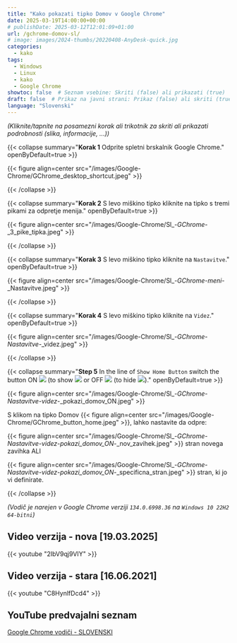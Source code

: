 ```yaml
---
title: "Kako pokazati tipko Domov v Google Chrome"
date: 2025-03-19T14:00:00+00:00
# publishDate: 2025-03-12T12:01:09+01:00
url: /gchrome-domov-sl/
# image: images/2024-thumbs/20220408-AnyDesk-quick.jpg
categories: 
  - kako
tags: 
  - Windows
  - Linux
  - kako
  - Google Chrome
showtoc: false  # Seznam vsebine: Skriti (false) ali prikazati (true)
draft: false  # Prikaz na javni strani: Prikaz (false) ali skriti (true)
language: "Slovenski"
---
```


*(Kliknite/tapnite na posamezni korak ali trikotnik za skriti ali prikazati podrobnosti (slika, informacije, ...))*

{{< collapse summary="**Korak 1** Odprite spletni brskalnik Google Chrome." openByDefault=true >}}

 {{< figure align=center src="/images/Google-Chrome/GChrome_desktop_shortcut.jpeg" >}}

{{< /collapse >}}

{{< collapse summary="**Korak 2** S levo miškino tipko kliknite na tipko s tremi pikami za odpretje menija." openByDefault=true >}}

 {{< figure align=center src="/images/Google-Chrome/Sl_-_GChrome_-_3_pike_tipka.jpeg" >}}

{{< /collapse >}}

{{< collapse summary="**Korak 3** S levo miškino tipko kliknite na `Nastavitve`." openByDefault=true >}}
   
   {{< figure align=center src="/images/Google-Chrome/Sl_-_GChrome_-_meni_-_Nastavitve.jpeg" >}}

{{< /collapse >}}

{{< collapse summary="**Korak 4** S levo miškino tipko kliknite na `Videz`." openByDefault=true >}}
   
   {{< figure align=center src="/images/Google-Chrome/Sl_-_GChrome_-_Nastavitve_-_videz.jpeg" >}}

{{< /collapse >}}

{{< collapse summary="**Step 5** In the line of `Show Home Button` switch the button ON ![](/images/Google-Chrome/GChrome_switch_ON.jpeg) (to show ![](/images/Google-Chrome/GChrome_button_home.jpeg) or OFF ![](/images/Google-Chrome/GChrome_switch_OFF.jpeg) (to hide ![](/images/Google-Chrome/GChrome_button_home.jpeg))." openByDefault=true >}}
   
   {{< figure align=center src="/images/Google-Chrome/Sl_-_GChrome_-_Nastavitve_-_videz_-_pokazi_domov_ON.jpeg" >}}

   S klikom na tipko Domov {{< figure align=center src="/images/Google-Chrome/GChrome_button_home.jpeg" >}}, lahko nastavite da odpre:
   
   {{< figure align=center src="/images/Google-Chrome/Sl_-_GChrome_-_Nastavitve_-_videz_-_pokazi_domov_ON_-_nov_zavihek.jpeg" >}} stran novega zavihka ALI
   
   {{< figure align=center src="/images/Google-Chrome/Sl_-_GChrome_-_Nastavitve_-_videz_-_pokazi_domov_ON_-_specificna_stran.jpeg" >}} stran, ki jo vi definirate.

{{< /collapse >}}

*(Vodič je narejen v Google Chrome verziji `134.0.6998.36` na `Windows 10 22H2 64-bitni`)*

## Video verzija - nova [19.03.2025]

{{< youtube "2IbV9qj9VIY" >}}

## Video verzija - stara [16.06.2021]

{{< youtube "C8HynlfDcd4" >}}

## YouTube predvajalni seznam

[Google Chrome vodiči - SLOVENSKI](https://www.youtube.com/playlist?list=PLbvZxzmdNckz9HYQyjkBTiQu0GxfCDjwf "Kliknite/tapnite da odprete YouTube predcajalni seznam!")

